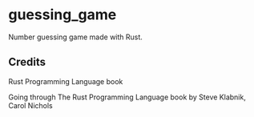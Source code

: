 # guessing_game
Number guessing game made with Rust.

## Credits
Rust Programming Language book

Going through The Rust Programming Language book by Steve Klabnik, Carol Nichols
